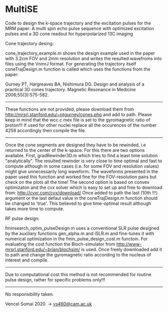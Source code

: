 # MultiSE
Code to design the k-space trajectory and the excitation pulses for the MRM paper: A multi spin echo pulse sequence with optimized excitation pulses and a 3D cone readout for hyperpolarized 13C imaging

Cone trajectory desing:

cone_trajectory_example.m shows the design example used in the paper with 3.2cm FOV and 2mm resolution and writes the resulted wavefroms into files using the VnmrJ format. For generating the trajectory itself coneTrajDesign.m function is called which uses the functions from the paper: 

Gurney PT, Hargreaves BA, Nishimura DG. Design and analysis of a practical 3D cones trajectory. Magnetic Resonance in Medicine 2006;55(3):575-582.

******************************************************************************************************************************************
These functions are not provided, please download them from http://mrsrl.stanford.edu/~ptgurney/cones.php and add to path. Please keep in mind that the wcc.c mex file is set to the gyromagnetic ratio of proton!!! If used for other nuclei replace all the occurences of the number 4258 accordingly then compile the file.
******************************************************************************************************************************************

Once the cone segments are designed they have to be rewinded, i.e returned to the center of the k-space. For this there are two options available. First, gradRewinder3D.m which tries to find a least time solution "analytically". The resulted rewinder is very close to time optimal and fast to compute although in some cases (i.e. for some FOV and resolution values) might give unnecessarily long waveform. The waveforms presented in the paper used this function and worked fine for the FOV-resolution pairs but check on the plots all the time!
The second option is based on convex optimizaton and the cvx solver which is easy to set up and free to download from: http://cvxr.com/cvx/download/
Once added to path the last (10th !!!) argument or the last defaul value in the coneTrajDesign.m function should be changed to 'true'. This believed to give time-optimal result although takes more time to compute.


RF pulse design:

fminsearch_optim_pulseDesign.m uses a conventional SLR pulse designed by the auxiliary functions gen_alpha.m and iSLR.m and fine-tunes it with numerical optimization in the fmin_pulse_design_cost.m functoin. For evaluating the cost function the Bloch-simulator from http://www-mrsrl.stanford.edu/~brian/blochsim/ is used. Once freely downloaded add it to path and change the gyromagnetic ratio according to the nucleus of interest and compile. 

******************************************************************************************************************************************
Due to computational cost this method is not recommended for routine pulse design, rather for specific problems only!!!
******************************************************************************************************************************************

No responsibility taken.

Vencel Somai 2020. -> vs460@cam.ac.uk

